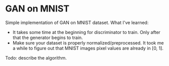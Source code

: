 # GAN on MNIST
Simple implementation of GAN on MNIST dataset.
What I've learned:
* It takes some time at the beginning for discriminator to train. Only after that the generator begins to train.
* Make sure your dataset is properly normalized/preprocessed. It took me a while to figure out that MNIST images pixel values are already in [0, 1].

Todo: describe the algorithm.
